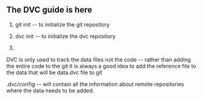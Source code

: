 ## The DVC guide is here 

1) git init -- to initialize the git repository

2) dvc init -- to initialize the dvc repository  

3) 

DVC is only used to track the data files not the code
    -- rather than adding the entire code to the git it is always a good idea to add the reference file to the data that will be data.dvc file to git 

.dvc/config -- will contain all the information about remote repositories where the data needs to be added. 

